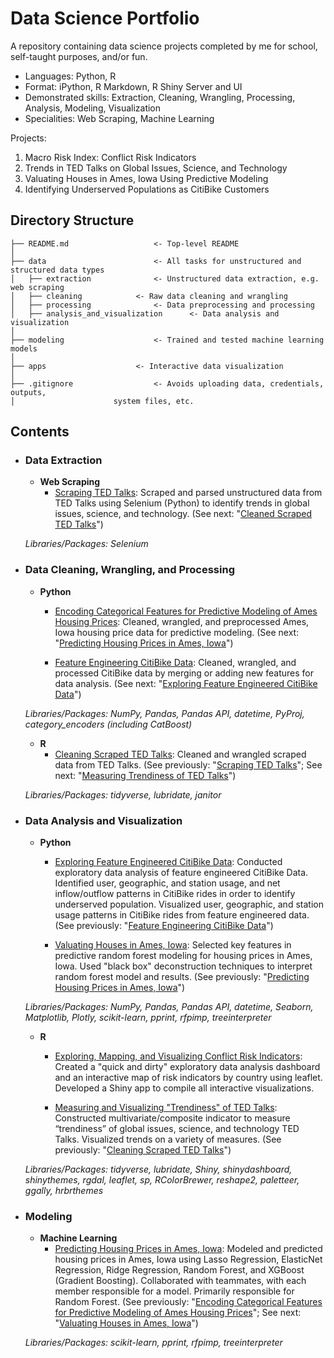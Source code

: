 # Data Science Portfolio
A repository containing data science projects completed by me for school, self-taught purposes, and/or fun.

* Languages: Python, R
* Format: iPython, R Markdown, R Shiny Server and UI
* Demonstrated skills: Extraction, Cleaning, Wrangling, Processing, Analysis, Modeling, Visualization
* Specialities: Web Scraping, Machine Learning

Projects:
1. Macro Risk Index: Conflict Risk Indicators
2. Trends in TED Talks on Global Issues, Science, and Technology
3. Valuating Houses in Ames, Iowa Using Predictive Modeling
4. Identifying Underserved Populations as CitiBike Customers

## Directory Structure
```
├── README.md           		<- Top-level README
│
├── data                		<- All tasks for unstructured and structured data types
│   ├── extraction      		<- Unstructured data extraction, e.g. web scraping
│   ├── cleaning 			<- Raw data cleaning and wrangling
│   ├── processing    			<- Data preprocessing and processing
│   ├── analysis_and_visualization    	<- Data analysis and visualization
│
├── modeling           			<- Trained and tested machine learning models
│
├── apps      				<- Interactive data visualization
│                                           
├── .gitignore          		<- Avoids uploading data, credentials, outputs,
│					   system files, etc.
```

## Contents
- ### Data Extraction
	- __Web Scraping__
		- [Scraping TED Talks](https://github.com/yslnam/data-science-portfolio/tree/master/data/extraction/scraping-ted-talks): Scraped and parsed unstructured data from TED Talks using Selenium (Python) to identify trends in global issues, science, and technology. (See next: "[Cleaned Scraped TED Talks]()")
		
	_Libraries/Packages: Selenium_ 
	
- ### Data Cleaning, Wrangling, and Processing
	- __Python__
		- [Encoding Categorical Features for Predictive Modeling of Ames Housing Prices](https://github.com/yslnam/data-science-portfolio/tree/master/data/processing/predict-ames-housing-prices): Cleaned, wrangled, and preprocessed Ames, Iowa housing price data for predictive modeling. (See next: "[Predicting Housing Prices in Ames, Iowa](https://github.com/yslnam/data-science-portfolio/tree/master/modeling/ML/predict-ames-housing-prices)")
		
		- [Feature Engineering CitiBike Data](https://github.com/yslnam/data-science-portfolio/tree/master/data/processing/citibike-data): Cleaned, wrangled, and processed CitiBike data by merging or adding new features for data analysis. (See next: "[Exploring Feature Engineered CitiBike Data]()")
		
	_Libraries/Packages: NumPy, Pandas, Pandas API, datetime, PyProj, category_encoders (including CatBoost)_ 

	- __R__ 
		- [Cleaning Scraped TED Talks](https://github.com/yslnam/data-science-portfolio/tree/master/data/cleaning/scraping-ted-talks): Cleaned and wrangled scraped data from TED Talks. (See previously: "[Scraping TED Talks](https://github.com/yslnam/data-science-portfolio/tree/master/data/extraction/scraping-ted-talks)"; See next: "[Measuring Trendiness of TED Talks]()")
		
	_Libraries/Packages: tidyverse, lubridate, janitor_ 		

- ### Data Analysis and Visualization
	- __Python__
		- [Exploring Feature Engineered CitiBike Data](https://github.com/yslnam/data-science-portfolio/tree/master/data/analysis_and_visualization/citibike-data): Conducted exploratory data analysis of feature engineered CitiBike Data. Identified user, geographic, and station usage, and net inflow/outflow patterns in CitiBike rides in order to identify underserved population. Visualized user, geographic, and station usage patterns in CitiBike rides from feature engineered data. (See previously: "[Feature Engineering CitiBike Data](https://github.com/yslnam/data-science-portfolio/tree/master/data/processing/citibike-data)")
		
		- [Valuating Houses in Ames, Iowa](https://github.com/yslnam/data-science-portfolio/blob/master/modeling/ML/predict-ames-housing-prices/yousun_random-forest.ipynb): Selected key features in predictive random forest modeling for housing prices in Ames, Iowa. Used "black box" deconstruction techniques to interpret random forest model and results. (See previously: "[Predicting Housing Prices in Ames, Iowa](https://github.com/yslnam/data-science-portfolio/tree/master/modeling/ML/predict-ames-housing-prices)")
		
	_Libraries/Packages: NumPy, Pandas, Pandas API, datetime, Seaborn, Matplotlib, Plotly, scikit-learn, pprint, rfpimp, treeinterpreter_

	- __R__ 
		- [Exploring, Mapping, and Visualizing Conflict Risk Indicators](https://github.com/yslnam/data-science-portfolio/tree/master/apps/shiny_risk-index): Created a "quick and dirty" exploratory data analysis dashboard and an interactive map of risk indicators by country using leaflet. Developed a Shiny app to compile all interactive visualizations.
	
		- [Measuring and Visualizing "Trendiness" of TED Talks](https://github.com/yslnam/data-science-portfolio/tree/master/data/analysis_and_visualization/scraping-ted-talks): Constructed multivariate/composite indicator to measure “trendiness” of global issues, science, and technology TED Talks. Visualized trends on a variety of measures. (See previously: "[Cleaning Scraped TED Talks](https://github.com/yslnam/data-science-portfolio/tree/master/data/cleaning/scraping-ted-talks)")
	
	_Libraries/Packages: tidyverse, lubridate, Shiny, shinydashboard, shinythemes, rgdal, leaflet, sp, RColorBrewer, reshape2, paletteer, ggally, hrbrthemes_ 

- ### Modeling
	- __Machine Learning__
		- [Predicting Housing Prices in Ames, Iowa](https://github.com/yslnam/data-science-portfolio/tree/master/modeling/ML/predict-ames-housing-prices): Modeled and predicted housing prices in Ames, Iowa using Lasso Regression, ElasticNet Regression, Ridge Regression, Random Forest, and XGBoost (Gradient Boosting). Collaborated with teammates, with each member responsible for a model. Primarily responsible for Random Forest. (See previously: "[Encoding Categorical Features for Predictive Modeling of Ames Housing Prices](https://github.com/yslnam/data-science-portfolio/tree/master/data/processing/predict-ames-housing-prices)"; See next: "[Valuating Houses in Ames, Iowa](https://github.com/yslnam/data-science-portfolio/blob/master/modeling/ML/predict-ames-housing-prices/yousun_random-forest.ipynb)")
		
	 _Libraries/Packages: scikit-learn, pprint, rfpimp, treeinterpreter_ 
